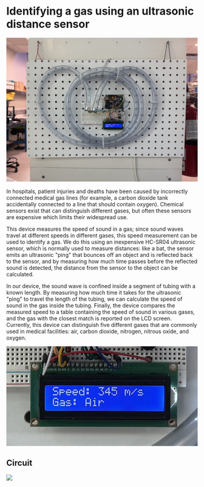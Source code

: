 # Identifying a gas using an ultrasonic distance sensor

![](ultrasonic_gas_sensor_photo.jpeg)

In hospitals, patient injuries and deaths have been caused by incorrectly connected medical gas lines (for example, a carbon dioxide tank accidentally connected to a line that should contain oxygen).  Chemical sensors exist that can distinguish different gases, but often these sensors are expensive which limits their widespread use.

This device measures the speed of sound in a gas; since sound waves travel at different speeds in different gases, this speed measurement can be used to identify a gas.  We do this using an inexpensive HC-SR04 ultrasonic sensor, which is normally used to measure distances: like a bat, the sensor emits an ultrasonic "ping" that bounces off an object and is reflected back to the sensor, and by measuring how much time passes before the reflected sound is detected, the distance from the sensor to the object can be calculated.

In our device, the sound wave is confined inside a segment of tubing with a known length.  By measuring how much time it takes for the ultrasonic "ping" to travel the length of the tubing, we can calculate the speed of sound in the gas inside the tubing.  Finally, the device compares the measured speed to a table containing the speed of sound in various gases, and the gas with the closest match is reported on the LCD screen.  Currently, this device can distinguish five different gases that are commonly used in medical facilities:  air, carbon dioxide, nitrogen, nitrous oxide, and oxygen.

![](ultrasonic_gas_sensor_photo_closeup.jpeg)

## Circuit

![](ultrasonic-gas-sensor-circuit.jpeg)